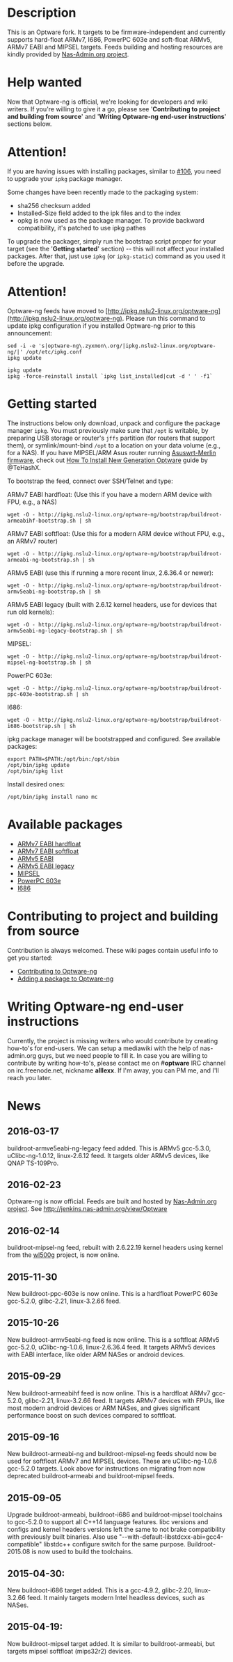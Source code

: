 # Description

This is an Optware fork. It targets to be firmware-independent and currently supports hard-float ARMv7, I686, PowerPC 603e and soft-float ARMv5, ARMv7 EABI and MIPSEL targets. Feeds building and hosting resources are kindly provided by [Nas-Admin.org project](http://www.nas-admin.org).

# Help wanted

Now that Optware-ng is official, we're looking for developers and wiki writers. If you're willing to give it a go, please see '**Contributing to project and building from source**' and '**Writing Optware-ng end-user instructions**' sections below.

# Attention!

If you are having issues with installing packages, similar to [#106](https://github.com/Optware/Optware-ng/issues/106), you need to upgrade your `ipkg` package manager.

Some changes have been recently made to the packaging system:
* sha256 checksum added
* Installed-Size field added to the ipk files and to the index
* opkg is now used as the package manager. To provide backward compatibility, it's patched to use ipkg pathes

To upgrade the packager, simply run the bootstrap script proper for your target (see the '**Getting started**' section) -- this will not affect your installed packages. After that, just use `ipkg` (or `ipkg-static`) command as you used it before the upgrade.

# Attention!

Optware-ng feeds have moved to [http://ipkg.nslu2-linux.org/optware-ng](http://ipkg.nslu2-linux.org/optware-ng). Please run this command to update ipkg configuration if you installed Optware-ng prior to this announcement:

```
sed -i -e 's|optware-ng\.zyxmon\.org/|ipkg.nslu2-linux.org/optware-ng/|' /opt/etc/ipkg.conf
ipkg update
```

```
ipkg update
ipkg -force-reinstall install `ipkg list_installed|cut -d ' ' -f1`
```

# Getting started

The instructions below only download, unpack and configure the package manager `ipkg`. You must previously make sure that `/opt` is writable, by preparing USB storage or router's `jffs` partition (for routers that support them), or symlink/mount-bind `/opt` to a location on your data volume (e.g., for a NAS). If you have MIPSEL/ARM Asus router running [Asuswrt-Merlin firmware](http://asuswrt.lostrealm.ca/download), check out [How To Install New Generation Optware](https://www.hqt.ro/how-to-install-new-generation-optware) guide by @TeHashX.

To bootstrap the feed, connect over SSH/Telnet and type:

ARMv7 EABI hardfloat:
(Use this if you have a modern ARM device with FPU, e.g., a NAS)
```
wget -O - http://ipkg.nslu2-linux.org/optware-ng/bootstrap/buildroot-armeabihf-bootstrap.sh | sh
```
ARMv7 EABI softfloat:
(Use this for a modern ARM device without FPU, e.g., an ARMv7 router)
```
wget -O - http://ipkg.nslu2-linux.org/optware-ng/bootstrap/buildroot-armeabi-ng-bootstrap.sh | sh
```
ARMv5 EABI (use this if running a more recent linux, 2.6.36.4 or newer):
```
wget -O - http://ipkg.nslu2-linux.org/optware-ng/bootstrap/buildroot-armv5eabi-ng-bootstrap.sh | sh
```
ARMv5 EABI legacy (built with 2.6.12 kernel headers, use for devices that run old kernels):
```
wget -O - http://ipkg.nslu2-linux.org/optware-ng/bootstrap/buildroot-armv5eabi-ng-legacy-bootstrap.sh | sh
```
MIPSEL:
```
wget -O - http://ipkg.nslu2-linux.org/optware-ng/bootstrap/buildroot-mipsel-ng-bootstrap.sh | sh
```
PowerPC 603e:
```
wget -O - http://ipkg.nslu2-linux.org/optware-ng/bootstrap/buildroot-ppc-603e-bootstrap.sh | sh
```
I686:
```
wget -O - http://ipkg.nslu2-linux.org/optware-ng/bootstrap/buildroot-i686-bootstrap.sh | sh
```
ipkg package manager will be bootstrapped and configured. See available packages:
```
export PATH=$PATH:/opt/bin:/opt/sbin
/opt/bin/ipkg update
/opt/bin/ipkg list
```
Install desired ones:
```
/opt/bin/ipkg install nano mc
```

# Available packages

* [ARMv7 EABI hardfloat](http://ipkg.nslu2-linux.org/optware-ng/buildroot-armeabihf/Packages.html)
* [ARMv7 EABI softfloat](http://ipkg.nslu2-linux.org/optware-ng/buildroot-armeabi-ng/Packages.html)
* [ARMv5 EABI](http://ipkg.nslu2-linux.org/optware-ng/buildroot-armv5eabi-ng/Packages.html)
* [ARMv5 EABI legacy](http://ipkg.nslu2-linux.org/optware-ng/buildroot-armv5eabi-ng-legacy/Packages.html)
* [MIPSEL](http://ipkg.nslu2-linux.org/optware-ng/buildroot-mipsel-ng/Packages.html)
* [PowerPC 603e](http://ipkg.nslu2-linux.org/optware-ng/buildroot-ppc-603e/Packages.html)
* [I686](http://ipkg.nslu2-linux.org/optware-ng/buildroot-i686/Packages.html)

# Contributing to project and building from source

Contribution is always welcomed. These wiki pages contain useful info to get you started:

* [Contributing to Optware-ng](https://github.com/Optware/Optware-ng/wiki/Contributing-to-Optware-ng)
* [Adding a package to Optware-ng](https://github.com/Optware/Optware-ng/wiki/Adding-a-package-to-Optware-ng)

# Writing Optware-ng end-user instructions

Currently, the project is missing writers who would contribute by creating how-to's for end-users. We can setup a mediawiki with the help of nas-admin.org guys, but we need people to fill it. In case you are willing to contribute by writing how-to's, please contact me on #**optware** IRC channel on irc.freenode.net, nickname **alllexx**. If I'm away, you can PM me, and I'll reach you later.

# News

## 2016-03-17

buildroot-armve5eabi-ng-legacy feed added. This is ARMv5 gcc-5.3.0, uClibc-ng-1.0.12, linux-2.6.12 feed. It targets older ARMv5 devices, like QNAP TS-109Pro.

## 2016-02-23

Optware-ng is now official. Feeds are built and hosted by [Nas-Admin.org project](http://www.nas-admin.org). See http://jenkins.nas-admin.org/view/Optware

## 2016-02-14

buildroot-mipsel-ng feed, rebuilt with 2.6.22.19 kernel headers using kernel from the [wl500g](https://github.com/wl500g/wl500g) project, is now online.

## 2015-11-30

New buildroot-ppc-603e is now online. This is a hardfloat PowerPC 603e gcc-5.2.0, glibc-2.21, linux-3.2.66 feed.

## 2015-10-26

New buildroot-armv5eabi-ng feed is now online. This is a softfloat ARMv5 gcc-5.2.0, uClibc-ng-1.0.6, linux-2.6.36.4 feed. It targets ARMv5 devices with EABI interface, like older ARM NASes or android devices.

## 2015-09-29

New buildroot-armeabihf feed is now online. This is a hardfloat ARMv7 gcc-5.2.0, glibc-2.21, linux-3.2.66 feed. It targets ARMv7 devices with FPUs, like most modern android devices or ARM NASes, and gives significant performance boost on such devices compared to softfloat.

## 2015-09-16

New buildroot-armeabi-ng and buildroot-mipsel-ng feeds should now be used for softfloat ARMv7 and MIPSEL devices. These are uClibc-ng-1.0.6 gcc-5.2.0 targets. Look above for instructions on migrating from now deprecated buildroot-armeabi and buildroot-mipsel feeds.

## 2015-09-05

Upgrade buildroot-armeabi, buildroot-i686 and buildroot-mipsel toolchains to gcc-5.2.0 to support all C++14 language features. libc versions and configs and kernel headers versions left the same to not brake compatibility with previously built binaries. Also use "--with-default-libstdcxx-abi=gcc4-compatible" libstdc++ configure switch for the same purpose. Buildroot-2015.08 is now used to build the toolchains.

## 2015-04-30:

New buildroot-i686 target added. This is a gcc-4.9.2, glibc-2.20, linux-3.2.66 feed. It mainly targets modern Intel headless devices, such as NASes.

## 2015-04-19:

Now buildroot-mipsel target added. It is similar to buildroot-armeabi, but targets mipsel softfloat (mips32r2) devices.
